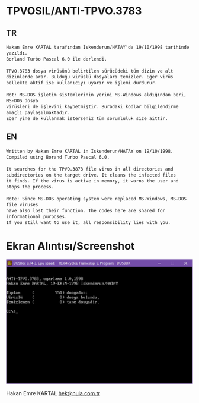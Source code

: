 # TPVOSIL/ANTI-TPVO.3783

## TR
    Hakan Emre KARTAL tarafından İskenderun/HATAY'da 19/10/1998 tarihinde yazıldı.
    Borland Turbo Pascal 6.0 ile derlendi.

    TPVO.3783 dosya virüsünü belirtilen sürücüdeki tüm dizin ve alt
    dizinlerde arar. Bulduğu virüslü dosyaları temizler. Eğer virüs
    bellekte aktif ise kullanıcıyı uyarır ve işlemi durdurur.

    Not: MS-DOS işletim sistemlerinin yerini MS-Windows aldığından beri, MS-DOS dosya 
    virüsleri de işlevini kaybetmiştir. Buradaki kodlar bilgilendirme amaçlı paylaşılmaktadır.
    Eğer yine de kullanmak isterseniz tüm sorumluluk size aittir.

## EN
    Written by Hakan Emre KARTAL in Iskenderun/HATAY on 19/10/1998.
    Compiled using Borand Turbo Pascal 6.0.

    It searches for the TPVO.3873 file virus in all directories and
    subdirectories on the target drive. It cleans the infected files
    it finds. If the virus is active in memory, it warns the user and
    stops the process.

    Note: Since MS-DOS operating system were replaced MS-Windows, MS-DOS file viruses
    have also lost their function. The codes here are shared for informational purposes.
    If you still want to use it, all responsibility lies with you.

# Ekran Alıntısı/Screenshot
![ANTI-TPVO.3783](https://github.com/AIntelligent/MSDOS/blob/8252148dde47e1b2807b12a93a086f4c64094456/ANTI-TPVO.3783/screenshots/TPVO_1.PNG)

Hakan Emre KARTAL
hek@nula.com.tr
